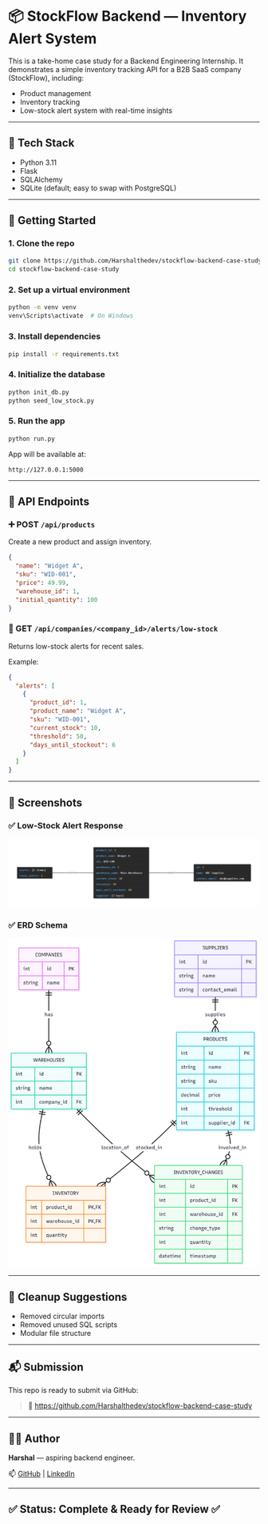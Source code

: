 # 📦 StockFlow Backend — Inventory Alert System

This is a take-home case study for a Backend Engineering Internship. It demonstrates a simple inventory tracking API for a B2B SaaS company (StockFlow), including:

- Product management
- Inventory tracking
- Low-stock alert system with real-time insights

---

## 🚀 Tech Stack
- Python 3.11
- Flask
- SQLAlchemy
- SQLite (default; easy to swap with PostgreSQL)

---

## 🏁 Getting Started

### 1. Clone the repo
```bash
git clone https://github.com/Harshalthedev/stockflow-backend-case-study.git
cd stockflow-backend-case-study
```

### 2. Set up a virtual environment
```bash
python -m venv venv
venv\Scripts\activate  # On Windows
```

### 3. Install dependencies
```bash
pip install -r requirements.txt
```

### 4. Initialize the database
```bash
python init_db.py
python seed_low_stock.py
```

### 5. Run the app
```bash
python run.py
```
App will be available at:
```
http://127.0.0.1:5000
```

---

## 🔧 API Endpoints

### ➕ POST `/api/products`
Create a new product and assign inventory.

```json
{
  "name": "Widget A",
  "sku": "WID-001",
  "price": 49.99,
  "warehouse_id": 1,
  "initial_quantity": 100
}
```

### 🚨 GET `/api/companies/<company_id>/alerts/low-stock`
Returns low-stock alerts for recent sales.

Example:
```json
{
  "alerts": [
    {
      "product_id": 1,
      "product_name": "Widget A",
      "sku": "WID-001",
      "current_stock": 10,
      "threshold": 50,
      "days_until_stockout": 6
    }
  ]
}
```

---

## 📸 Screenshots

### ✅ Low-Stock Alert Response
![Low Stock JSON](low-stock-response.png.png)

### ✅ ERD Schema
![ERD Schema](screenshotserd-diagram.png.png)

---

## 🧼 Cleanup Suggestions
- Removed circular imports
- Removed unused SQL scripts
- Modular file structure

---

## 📬 Submission
This repo is ready to submit via GitHub:
> 🔗 https://github.com/Harshalthedev/stockflow-backend-case-study

---

## 🙋‍♂️ Author
**Harshal** — aspiring backend engineer.

📫 [GitHub](https://github.com/Harshalthedev) | [LinkedIn](https://linkedin.com/in/your-profile)

---

## ✅ Status: Complete & Ready for Review ✅

